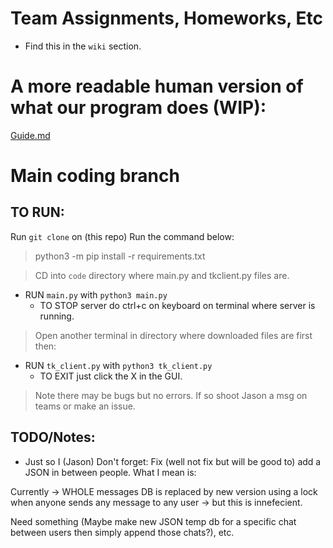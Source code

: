 # Team Assignments, Homeworks, Etc
- Find this in the `wiki` section.

# A more readable human version of what our program does (WIP):

[Guide.md](guide/guide.md)


# Main coding branch 

## TO RUN:
Run `git clone` on (this repo)
Run the command below:
> python3 -m pip install -r requirements.txt

> CD into `code` directory where main.py and tkclient.py files are.
* RUN `main.py` with `python3 main.py`
    - TO STOP server do ctrl+c on keyboard on terminal where server is running.
    
> Open another terminal in directory where downloaded files are first then:
* RUN `tk_client.py` with `python3 tk_client.py`
    - TO EXIT just click the X in the GUI.

> Note there may be bugs but no errors. If so shoot Jason a msg on teams or make an issue.

## TODO/Notes:

- Just so I (Jason) Don't forget: Fix (well not fix but will be good to) add a JSON in between people. What I mean is:

Currently -> WHOLE messages DB is replaced by new version using a lock when anyone sends any message to any user -> but this is innefecient. 

Need something (Maybe make new JSON temp db for a specific chat between users then simply append those chats?), etc.